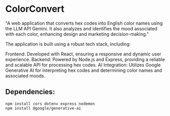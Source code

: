 # ColorConvert
"A web application that converts hex codes into English color names using the LLM API Gemini. It also analyzes and identifies the mood associated with each color, enhancing design and marketing decision-making."

The application is built using a robust tech stack, including:

Frontend: Developed with React, ensuring a responsive and dynamic user experience.
Backend: Powered by Node.js and Express, providing a reliable and scalable API for processing hex codes.
AI Integration: Utilizes Google Generative AI for interpreting hex codes and determining color names and associated moods.

## Dependencies:
```
npm install cors dotenv express nodemon
npm install @google/generative-ai

```

